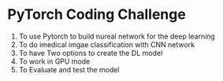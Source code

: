 # PyTorch Coding Challenge 

1. To use Pytorch to build nureal network for the deep learning
2. To do imedical imgae classification with CNN network
3. To have Two options to create the DL model
4. To work in GPU mode
5. To Evaluate and test the model
